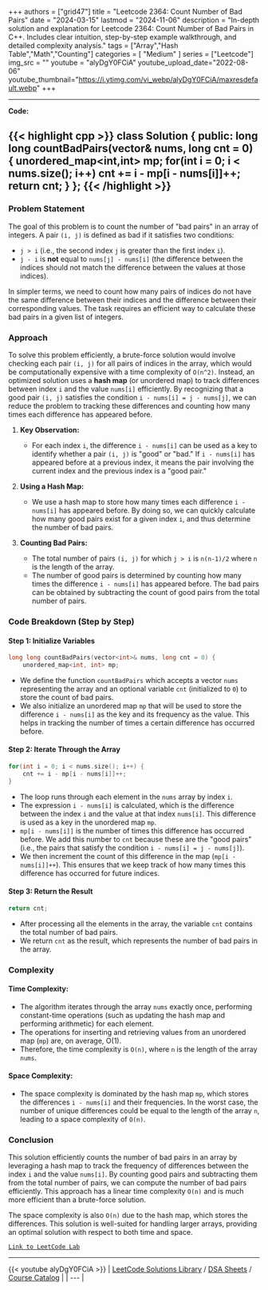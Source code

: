 
+++
authors = ["grid47"]
title = "Leetcode 2364: Count Number of Bad Pairs"
date = "2024-03-15"
lastmod = "2024-11-06"
description = "In-depth solution and explanation for Leetcode 2364: Count Number of Bad Pairs in C++. Includes clear intuition, step-by-step example walkthrough, and detailed complexity analysis."
tags = ["Array","Hash Table","Math","Counting"]
categories = [
    "Medium"
]
series = ["Leetcode"]
img_src = ""
youtube = "alyDgY0FCiA"
youtube_upload_date="2022-08-06"
youtube_thumbnail="https://i.ytimg.com/vi_webp/alyDgY0FCiA/maxresdefault.webp"
+++



---
**Code:**

{{< highlight cpp >}}
class Solution {
public:
    long long countBadPairs(vector<int>& nums, long cnt = 0) {
        unordered_map<int,int> mp;
        for(int i = 0; i < nums.size(); i++)
            cnt += i - mp[i - nums[i]]++;
        return cnt;
    }
};
{{< /highlight >}}
---

### Problem Statement

The goal of this problem is to count the number of "bad pairs" in an array of integers. A pair `(i, j)` is defined as bad if it satisfies two conditions:
- `j > i` (i.e., the second index `j` is greater than the first index `i`).
- `j - i` is **not** equal to `nums[j] - nums[i]` (the difference between the indices should not match the difference between the values at those indices).

In simpler terms, we need to count how many pairs of indices do not have the same difference between their indices and the difference between their corresponding values. The task requires an efficient way to calculate these bad pairs in a given list of integers.

### Approach

To solve this problem efficiently, a brute-force solution would involve checking each pair `(i, j)` for all pairs of indices in the array, which would be computationally expensive with a time complexity of `O(n^2)`. Instead, an optimized solution uses a **hash map** (or unordered map) to track differences between index `i` and the value `nums[i]` efficiently. By recognizing that a good pair `(i, j)` satisfies the condition `i - nums[i] = j - nums[j]`, we can reduce the problem to tracking these differences and counting how many times each difference has appeared before. 

1. **Key Observation:**
   - For each index `i`, the difference `i - nums[i]` can be used as a key to identify whether a pair `(i, j)` is "good" or "bad." If `i - nums[i]` has appeared before at a previous index, it means the pair involving the current index and the previous index is a "good pair."
   
2. **Using a Hash Map:**
   - We use a hash map to store how many times each difference `i - nums[i]` has appeared before. By doing so, we can quickly calculate how many good pairs exist for a given index `i`, and thus determine the number of bad pairs.

3. **Counting Bad Pairs:**
   - The total number of pairs `(i, j)` for which `j > i` is `n(n-1)/2` where `n` is the length of the array.
   - The number of good pairs is determined by counting how many times the difference `i - nums[i]` has appeared before. The bad pairs can be obtained by subtracting the count of good pairs from the total number of pairs.

### Code Breakdown (Step by Step)

#### Step 1: Initialize Variables

```cpp
long long countBadPairs(vector<int>& nums, long cnt = 0) {
    unordered_map<int, int> mp;
```

- We define the function `countBadPairs` which accepts a vector `nums` representing the array and an optional variable `cnt` (initialized to `0`) to store the count of bad pairs.
- We also initialize an unordered map `mp` that will be used to store the difference `i - nums[i]` as the key and its frequency as the value. This helps in tracking the number of times a certain difference has occurred before.

#### Step 2: Iterate Through the Array

```cpp
for(int i = 0; i < nums.size(); i++) {
    cnt += i - mp[i - nums[i]]++;
}
```

- The loop runs through each element in the `nums` array by index `i`.
- The expression `i - nums[i]` is calculated, which is the difference between the index `i` and the value at that index `nums[i]`. This difference is used as a key in the unordered map `mp`.
- `mp[i - nums[i]]` is the number of times this difference has occurred before. We add this number to `cnt` because these are the "good pairs" (i.e., the pairs that satisfy the condition `i - nums[i] = j - nums[j]`).
- We then increment the count of this difference in the map (`mp[i - nums[i]]++`). This ensures that we keep track of how many times this difference has occurred for future indices.

#### Step 3: Return the Result

```cpp
return cnt;
```

- After processing all the elements in the array, the variable `cnt` contains the total number of bad pairs.
- We return `cnt` as the result, which represents the number of bad pairs in the array.

### Complexity

#### Time Complexity:
- The algorithm iterates through the array `nums` exactly once, performing constant-time operations (such as updating the hash map and performing arithmetic) for each element. 
- The operations for inserting and retrieving values from an unordered map (`mp`) are, on average, O(1). 
- Therefore, the time complexity is `O(n)`, where `n` is the length of the array `nums`.

#### Space Complexity:
- The space complexity is dominated by the hash map `mp`, which stores the differences `i - nums[i]` and their frequencies. In the worst case, the number of unique differences could be equal to the length of the array `n`, leading to a space complexity of `O(n)`.

### Conclusion

This solution efficiently counts the number of bad pairs in an array by leveraging a hash map to track the frequency of differences between the index `i` and the value `nums[i]`. By counting good pairs and subtracting them from the total number of pairs, we can compute the number of bad pairs efficiently. This approach has a linear time complexity `O(n)` and is much more efficient than a brute-force solution. 

The space complexity is also `O(n)` due to the hash map, which stores the differences. This solution is well-suited for handling larger arrays, providing an optimal solution with respect to both time and space.

[`Link to LeetCode Lab`](https://leetcode.com/problems/count-number-of-bad-pairs/description/)

---
{{< youtube alyDgY0FCiA >}}
| [LeetCode Solutions Library](https://grid47.xyz/leetcode/) / [DSA Sheets](https://grid47.xyz/sheets/) / [Course Catalog](https://grid47.xyz/courses/) |
| --- |

